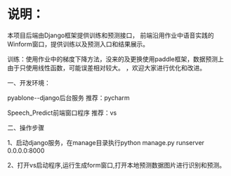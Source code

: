 # 说明：
本项目后端由Django框架提供训练和预测接口，
前端沿用作业中语音实践的Winform窗口，提供训练以及预测入口和结果展示。

训练：使用作业中的梯度下降方法，没来的及更换使用paddle框架，数据预测上由于只使用线性函数，可能误差相对较大。
	 ，欢迎大家进行优化和改进。
	 
一、开发环境：

   pyablone--django后台服务             推荐：pycharm
	
	
   Speech_Predict前端窗口程序            推荐：vs
	
二、操作步骤

1、启动django服务，在manage目录执行python manage.py runserver 0.0.0.0:8000

2、打开vs启动程序,运行生成form窗口,打开本地预测数据图片进行识别和预测。



